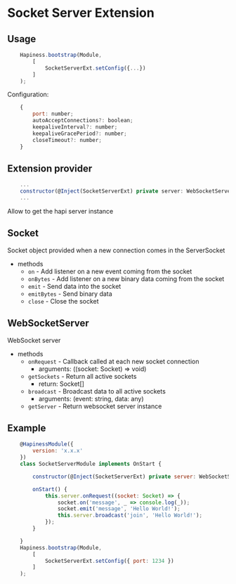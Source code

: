 # Socket Server Extension

## Usage

```javascript
    Hapiness.bootstrap(Module,
        [
            SocketServerExt.setConfig({...})
        ]
    );
```

Configuration:
```javascript
    {
        port: number;
        autoAcceptConnections?: boolean;
        keepaliveInterval?: number;
        keepaliveGracePeriod?: number;
        closeTimeout?: number;
    }
```

## Extension provider

```javascript
    ...
    constructor(@Inject(SocketServerExt) private server: WebSocketServer) {}
    ...
```
Allow to get the hapi server instance

## Socket
Socket object provided when a new connection comes in the ServerSocket

- methods
    - `on` - Add listener on a new event coming from the socket
    - `onBytes` - Add listener on a new binary data coming from the socket
    - `emit` - Send data into the socket
    - `emitBytes` - Send binary data
    - `close` - Close the socket


## WebSocketServer
WebSocket server

- methods
    - `onRequest` - Callback called at each new socket connection
        - arguments: ((socket: Socket) => void)
    - `getSockets` - Return all active sockets
        - return: Socket[]
    - `broadcast` - Broadcast data to all active sockets
        - arguments: (event: string, data: any)
    - `getServer` - Return websocket server instance

## Example

```javascript
    @HapinessModule({
        version: 'x.x.x'
    })
    class SocketServerModule implements OnStart {

        constructor(@Inject(SocketServerExt) private server: WebSocketServer) {}

        onStart() {
            this.server.onRequest((socket: Socket) => {
                socket.on('message', _ => console.log(_));
                socket.emit('message', 'Hello World!');
                this.server.broadcast('join', 'Hello World!');
            });
        }

    }
    Hapiness.bootstrap(Module,
        [
            SocketServerExt.setConfig({ port: 1234 })
        ]
    );
```
